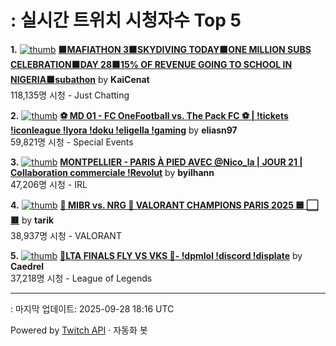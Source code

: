 # : 실시간 트위치 시청자수 Top 5

**1.** [![thumb](https://static-cdn.jtvnw.net/previews-ttv/live_user_kaicenat-320x180.jpg)](https://twitch.tv/KaiCenat)
**[🟧MAFIATHON 3🟧SKYDIVING TODAY🟧ONE MILLION SUBS CELEBRATION🟧DAY 28🟧15% OF REVENUE GOING TO SCHOOL IN NIGERIA🟧subathon](https://twitch.tv/KaiCenat)** by **KaiCenat**<br>118,135명 시청  - Just Chatting

**2.** [![thumb](https://static-cdn.jtvnw.net/previews-ttv/live_user_eliasn97-320x180.jpg)](https://twitch.tv/eliasn97)
**[⚽ MD 01 - FC OneFootball vs. The Pack FC ⚽ | !tickets !iconleague !lyora !doku !eligella !gaming](https://twitch.tv/eliasn97)** by **eliasn97**<br>59,821명 시청  - Special Events

**3.** [![thumb](https://static-cdn.jtvnw.net/previews-ttv/live_user_byilhann-320x180.jpg)](https://twitch.tv/byilhann)
**[MONTPELLIER - PARIS À PIED AVEC @Nico_la | JOUR 21 | Collaboration commerciale !Revolut](https://twitch.tv/byilhann)** by **byilhann**<br>47,206명 시청  - IRL

**4.** [![thumb](https://static-cdn.jtvnw.net/previews-ttv/live_user_tarik-320x180.jpg)](https://twitch.tv/tarik)
**[🛑 MIBR vs. NRG 🛑 VALORANT CHAMPIONS PARIS 2025 🟦 ⬜ 🟥](https://twitch.tv/tarik)** by **tarik**<br>38,937명 시청  - VALORANT

**5.** [![thumb](https://static-cdn.jtvnw.net/previews-ttv/live_user_caedrel-320x180.jpg)](https://twitch.tv/Caedrel)
**[🔴LTA FINALS FLY VS VKS 🔴-  !dpmlol !discord !displate](https://twitch.tv/Caedrel)** by **Caedrel**<br>37,218명 시청  - League of Legends


---
: 마지막 업데이트: 2025-09-28 18:16 UTC

Powered by [Twitch API](https://dev.twitch.tv/docs/api/reference) · 자동화 봇